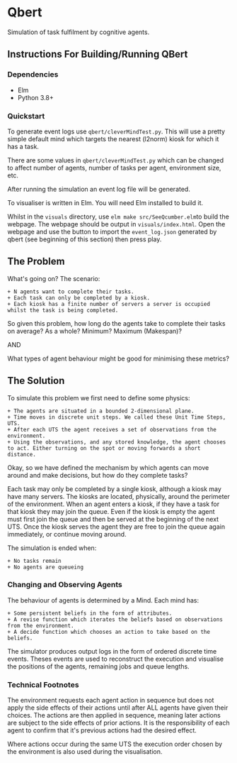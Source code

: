 # Qbert
Simulation of task fulfilment by cognitive agents.

## Instructions For Building/Running QBert

### Dependencies

- Elm
- Python 3.8+

### Quickstart
To generate event logs use ```qbert/cleverMindTest.py```. This will use a pretty simple default mind
which targets the nearest (l2norm) kiosk for which it has a task.

There are some values in ```qbert/cleverMindTest.py``` which can be changed to affect number of agents,
number of tasks per agent, environment size, etc.

After running the simulation an event log file will be generated.

To visualiser is written in Elm. You will need Elm installed to build it.

Whilst in the ```visuals``` directory, use ```elm make src/SeeQcumber.elm```to build the webpage.
The webpage should be output in ```visuals/index.html```. Open the webpage and use the button to import
the ```event_log.json``` generated by qbert (see beginning of this section) then press play.

## The Problem

What's going on? The scenario:

    + N agents want to complete their tasks.
    + Each task can only be completed by a kiosk.
    + Each kiosk has a finite number of servers a server is occupied whilst the task is being completed.

So given this problem, how long do the agents take to complete their tasks on average? As a whole? Minimum? Maximum (Makespan)?

AND

What types of agent behaviour might be good for minimising these metrics?

## The Solution

To simulate this problem we first need to define some physics:

    + The agents are situated in a bounded 2-dimensional plane.
    + Time moves in discrete unit steps. We called these Unit Time Steps, UTS.
    + After each UTS the agent receives a set of observations from the environment.
    + Using the observations, and any stored knowledge, the agent chooses to act. Either turning on the spot or moving forwards a short distance.

Okay, so we have defined the mechanism by which agents can move around and make decisions, but how do they complete tasks?

Each task may only be completed by a single kiosk, although a kiosk may have many servers. The kiosks are located, physically, around the perimeter of the environment. When an agent enters a kiosk, if they have a task for
that kiosk they may join the queue. Even if the kiosk is empty the agent must first join the queue and then be served at the beginning of the next UTS. Once the kiosk serves the agent they are free to join the queue again
immediately, or continue moving around.

The simulation is ended when:

    + No tasks remain
    + No agents are queueing

### Changing and Observing Agents

The behaviour of agents is determined by a Mind. Each mind has:

    + Some persistent beliefs in the form of attributes.
    + A revise function which iterates the beliefs based on observations from the environment.
    + A decide function which chooses an action to take based on the beliefs.

The simulator produces output logs in the form of ordered discrete time events. Theses events are used to reconstruct the execution and visualise the positions of the agents, remaining jobs and queue lengths.

### Technical Footnotes

The environment requests each agent action in sequence but does not apply the side effects of their actions until after ALL agents have given their choices. The actions are then applied in sequence, meaning later actions
are subject to the side effects of prior actions. It is the responsibility of each agent to confirm that it's previous actions had the desired effect.

Where actions occur during the same UTS the execution order chosen by the environment is also used during the visualisation.

